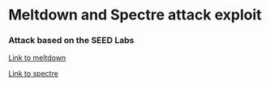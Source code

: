 # Meltdown and Spectre attack exploit
### Attack based on the SEED Labs

[Link to meltdown](https://seedsecuritylabs.org/Labs_16.04/System/Meltdown_Attack/)

[Link to spectre](https://seedsecuritylabs.org/Labs_16.04/System/Spectre_Attack/)



